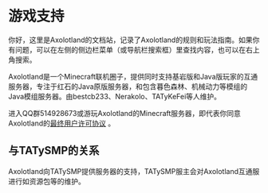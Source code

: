 # 游戏支持
你好，这里是Axolotland的文档站，记录了Axolotland的规则和玩法指南。如果你有问题，可以在左侧的侧边栏菜单（或导航栏搜索框）里查找内容，也可以在右上角搜索。

Axolotland是一个Minecraft联机圈子，提供同时支持基岩版和Java版玩家的互通服务器，专注于红石的Java原版服务器，和包含暮色森林、机械动力等模组的Java模组服务器。由bestcb233、Nerakolo、TATyKeFei等人维护。

进入QQ群514928673或游玩Axolotland的Minecraft服务器，即代表你同意Axolotland的[最终用户许可协议](/docs/eula/privacy.md) 。

## 与TATySMP的关系
Axolotland向TATySMP提供服务器的支持，TATySMP服主会对Axolotland互通服进行如资源包等的维护。